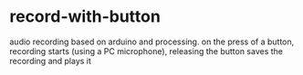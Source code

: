 record-with-button
==================

audio recording based on arduino and processing. on the press of a button, recording starts (using a PC microphone), releasing the button saves the recording and plays it
